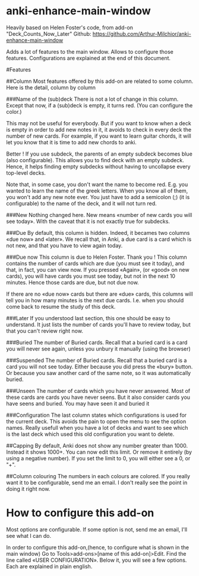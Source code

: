 # anki-enhance-main-window
Heavily based on Helen Foster's code, from add-on "Deck_Counts_Now_Later"
Github: https://github.com/Arthur-Milchior/anki-enhance-main-window

Adds a lot of features to the main window. Allows to configure those features. Configurations are explained at the end of this document.

#Features

##Column
Most features offered by this add-on are related to some column. Here is the detail, column by column

###Name of the (sub)deck
There is not a lot of change in this column. Except that now, if a (sub)deck is empty, it turns red. (You can configure the color.)

This may not be useful for everybody. But if you want to know when a deck is empty in order to add new notes in it, it avoids to check in every deck the number of new cards. For example, if you want to learn guitar chords, it will let you know that it is time to add new chords to anki.

Better ! If you use subdeck, the parents of an empty subdeck becomes blue (also configurable). This allows you to find deck with an empty subdeck. Hence, it helps finding empty subdecks without having to uncollapse every top-level decks.

Note that, in some case, you don't want the name to become red. E.g. you wanted to learn the name of the greek letters. When you know all of them, you won't add any new note ever. You just have to add a semicolon (;) (it is configurable) to the name of the deck, and it will not turn red. 

###New
Nothing changed here. New means «number of new cards you will see today». With the caveat that it is not exactly true for subdecks.

###Due
By default, this column is hidden. Indeed, it becames two columns «due now» and «later». We recall that, in Anki, a due card is a card which is not new, and that you have to view again today.

###Due now
This column is due to Helen Foster. Thank you ! This column contains the number of cards which are due (you must see it today), and that, in fact, you can view now. If you pressed «Again», (or  «good» on new cards), you will have cards you must see today, but not in the next 10 minutes. Hence those cards are due, but not due now.

If there are no «due now» cards but there are «due» cards, this columns will tell you in how many minutes is the next due cards. I.e. when you should come back to resume the study of this deck.

###Later
If you understood last section, this one should be easy to understand. It just lists the number of cards you'll have to review today, but that you can't review right now.

###Buried
The number of Buried cards. Recall that a buried card is a card you will never see again, unless you unbury it manually (using the browser)

###Suspended
The number of Buried cards. Recall that a buried card is a card you will not see today. Either because you did press the «bury» button. Or because you saw another card of the same note, so it was automatically buried.

###Unseen
The number of cards which you have never answered. Most of these cards are cards you have never seens. But it also consider cards you have seens and buried. You may have seen it and buried it

###Configuration
The last column states which configurations is used for the current deck. This avoids the pain to open the menu to see the option names. Really usefull when you have a lot of decks and want to see which is the last deck which used this old configuration you want to delete.

##Capping
By default, Anki does not show any number greater than 1000. Instead it shows 1000+.
You can now edit this limit. Or remove it entirely (by using a negative number). If you set the limit to 0, you will either see a 0, or "+".

##Column colouring
The numbers in each colours are colored. If you really want it to be configurable, send me an email. I don't really see the point in doing it right now.


How to configure this add-on
===========================
Most options are configurable. If some option is not, send me an email, I'll see what I can do.

In order to configure this add-on,(hence, to configure what is shown in the main window) Go to Tools>add-ons>[name of this add-on]>Edit. Find the line called
«USER CONFIGURATION». Below it, you will see a few options. Each are
explained in plain english.